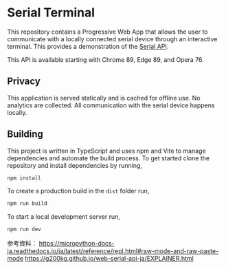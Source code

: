 # Serial Terminal

This repository contains a Progressive Web App that allows the user to
communicate with a locally connected serial device through an interactive
terminal. This provides a demonstration of the [Serial
API](https://wicg.github.io/serial/).

This API is available starting with Chrome 89, Edge 89, and Opera 76.

## Privacy

This application is served statically and is cached for offline use. No
analytics are collected. All communication with the serial device happens
locally.

## Building

This project is written in TypeScript and uses npm and Vite to manage
dependencies and automate the build process. To get started clone the
repository and install dependencies by running,

```sh
npm install
```

To create a production build in the `dist` folder run,

```sh
npm run build
```

To start a local development server run,

```sh
npm run dev
```

参考資料：
https://micropython-docs-ja.readthedocs.io/ja/latest/reference/repl.html#raw-mode-and-raw-paste-mode
https://g200kg.github.io/web-serial-api-ja/EXPLAINER.html
